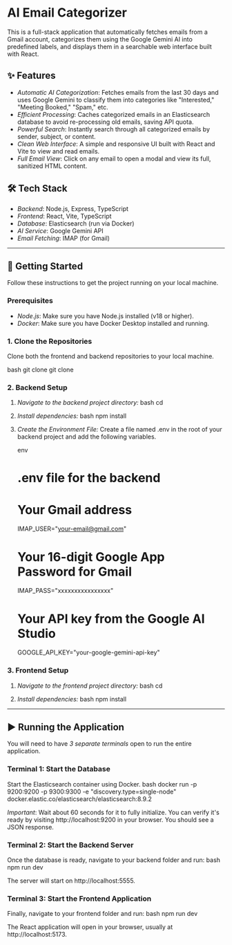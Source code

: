 # AI Email Categorizer

This is a full-stack application that automatically fetches emails from a Gmail account, categorizes them using the Google Gemini AI into predefined labels, and displays them in a searchable web interface built with React.



## ✨ Features

* *Automatic AI Categorization*: Fetches emails from the last 30 days and uses Google Gemini to classify them into categories like "Interested," "Meeting Booked," "Spam," etc.
* *Efficient Processing*: Caches categorized emails in an Elasticsearch database to avoid re-processing old emails, saving API quota.
* *Powerful Search*: Instantly search through all categorized emails by sender, subject, or content.
* *Clean Web Interface*: A simple and responsive UI built with React and Vite to view and read emails.
* *Full Email View*: Click on any email to open a modal and view its full, sanitized HTML content.

## 🛠 Tech Stack

* *Backend*: Node.js, Express, TypeScript
* *Frontend*: React, Vite, TypeScript
* *Database*: Elasticsearch (run via Docker)
* *AI Service*: Google Gemini API
* *Email Fetching*: IMAP (for Gmail)

---

## 🚀 Getting Started

Follow these instructions to get the project running on your local machine.

### Prerequisites

* *Node.js*: Make sure you have Node.js installed (v18 or higher).
* *Docker*: Make sure you have Docker Desktop installed and running.

### 1. Clone the Repositories

Clone both the frontend and backend repositories to your local machine.

bash
git clone <your-backend-repo-url>
git clone <your-frontend-repo-url>


### 2. Backend Setup

1.  *Navigate to the backend project directory:*
    bash
    cd <your-backend-folder-name>
    

2.  *Install dependencies:*
    bash
    npm install
    

3.  *Create the Environment File:* Create a file named .env in the root of your backend project and add the following variables.

    env
    # .env file for the backend

    # Your Gmail address
    IMAP_USER="your-email@gmail.com"

    # Your 16-digit Google App Password for Gmail
    IMAP_PASS="xxxxxxxxxxxxxxxx"

    # Your API key from the Google AI Studio
    GOOGLE_API_KEY="your-google-gemini-api-key"
    

### 3. Frontend Setup

1.  *Navigate to the frontend project directory:*
    bash
    cd <your-frontend-folder-name>
    

2.  *Install dependencies:*
    bash
    npm install
    

---

## ▶ Running the Application

You will need to have *3 separate terminals* open to run the entire application.

### Terminal 1: Start the Database

Start the Elasticsearch container using Docker.
bash
docker run -p 9200:9200 -p 9300:9300 -e "discovery.type=single-node" docker.elastic.co/elasticsearch/elasticsearch:8.9.2

*Important*: Wait about 60 seconds for it to fully initialize. You can verify it's ready by visiting http://localhost:9200 in your browser. You should see a JSON response.

### Terminal 2: Start the Backend Server

Once the database is ready, navigate to your backend folder and run:
bash
npm run dev

The server will start on http://localhost:5555.

### Terminal 3: Start the Frontend Application

Finally, navigate to your frontend folder and run:
bash
npm run dev

The React application will open in your browser, usually at http://localhost:5173.
